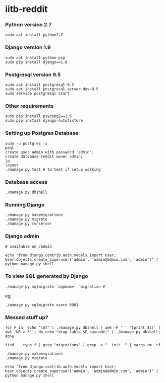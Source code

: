 # iitb-reddit

### Python version 2.7
```
sudo apt install python2.7
```

### Django version 1.9
```
sudo apt install python-pip
sudo pip install django==1.9
```

### Postgresql version 9.5
```
sudo apt install postgresql-9.5
sudo apt install postgresql-server-dev-9.5
sudo service postgresql start
```

### Other requirements
```
sudo pip install psycopg2==2.6
sudo pip install django-autofixture
```

### Setting up Postgres Database
```
sudo -u postgres -i
psql
create user admin with password 'admin';
create database reddit owner admin;
\q
logout
./manage.py test # to test if setup working
```

### Database access
```
./manage.py dbshell
```

### Running Django
```
./manage.py makemigrations
./manage.py migrate
./manage.py runserver
```

### Django admin
```
# available on /admin

echo "from django.contrib.auth.models import User; User.objects.create_superuser('admin', 'admin@admin.com', 'admin')" | python manage.py shell
```

### To view SQL generated by Django
```
./manage.py sqlmigrate `appname` `migration #`
```

eg.

```
./manage.py sqlmigrate users 0001
```

### Messed stuff up?
```
for F in `echo "\dt" | ./manage.py dbshell | awk -F ' ' '{print $3}' | awk 'NR > 3'`; do echo "drop table $F cascade;" | ./manage.py dbshell; done

find . -type f | grep "migrations" | grep -v "__init__" | xargs rm -rf

./manage.py makemigrations
./manage.py migrate

echo "from django.contrib.auth.models import User; User.objects.create_superuser('admin', 'admin@admin.com', 'admin')" | python manage.py shell
```
